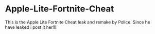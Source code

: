 # Apple-Lite-Fortnite-Cheat
This is the Apple Lite Fortnite Cheat leak and remake by Police. Since he have leaked i post it her!!!













